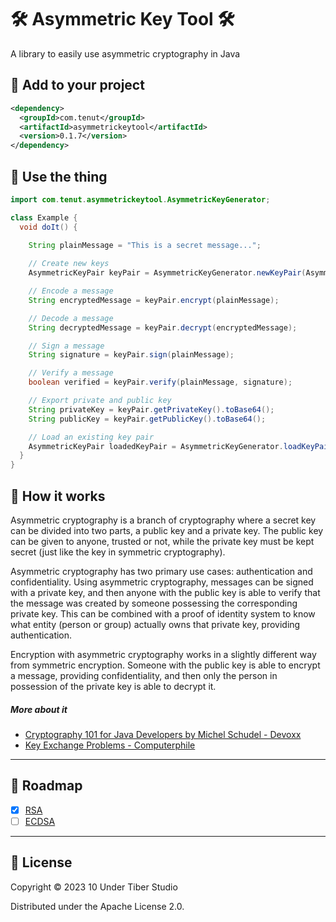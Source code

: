 # 🛠️ Asymmetric Key Tool 🛠️

A library to easily use asymmetric cryptography in Java

## 🌱 Add to your project

```xml
<dependency>
  <groupId>com.tenut</groupId>
  <artifactId>asymmetrickeytool</artifactId>
  <version>0.1.7</version>
</dependency>
```

## 🦾 Use the thing

```java
import com.tenut.asymmetrickeytool.AsymmetricKeyGenerator;

class Example {
  void doIt() {
    
    String plainMessage = "This is a secret message...";

    // Create new keys
    AsymmetricKeyPair keyPair = AsymmetricKeyGenerator.newKeyPair(AsymmetricKeyAlgorithm.ASYMMETRIC_KEY_ALGORITHM_RS256);

    // Encode a message
    String encryptedMessage = keyPair.encrypt(plainMessage);

    // Decode a message
    String decryptedMessage = keyPair.decrypt(encryptedMessage);

    // Sign a message
    String signature = keyPair.sign(plainMessage);

    // Verify a message
    boolean verified = keyPair.verify(plainMessage, signature);

    // Export private and public key
    String privateKey = keyPair.getPrivateKey().toBase64();
    String publicKey = keyPair.getPublicKey().toBase64();

    // Load an existing key pair
    AsymmetricKeyPair loadedKeyPair = AsymmetricKeyGenerator.loadKeyPair(AsymmetricKeyAlgorithm.ASYMMETRIC_KEY_ALGORITHM_RS256, publicKey, privateKey);
  } 
}
```

## 🔬 How it works

Asymmetric cryptography is a branch of cryptography where a secret key can be divided into two parts, a public key and a private key. The public key can be given to anyone, trusted or not, while the private key must be kept secret (just like the key in symmetric cryptography).

Asymmetric cryptography has two primary use cases: authentication and confidentiality. Using asymmetric cryptography, messages can be signed with a private key, and then anyone with the public key is able to verify that the message was created by someone possessing the corresponding private key. This can be combined with a proof of identity system to know what entity (person or group) actually owns that private key, providing authentication.

Encryption with asymmetric cryptography works in a slightly different way from symmetric encryption. Someone with the public key is able to encrypt a message, providing confidentiality, and then only the person in possession of the private key is able to decrypt it.

##### More about it
- [Cryptography 101 for Java Developers by Michel Schudel - Devoxx](https://www.youtube.com/watch?v=1925zmDP_BY)
- [Key Exchange Problems - Computerphile](https://www.youtube.com/watch?v=vsXMMT2CqqE)
---

## 🚧 Roadmap

 * [x] [RSA](https://cryptography.io/en/latest/hazmat/primitives/asymmetric/rsa/)
 * [ ] [ECDSA](https://cryptography.io/en/latest/hazmat/primitives/asymmetric/ec/)

---

## 👔 License

Copyright © 2023 10 Under Tiber Studio

Distributed under the Apache License 2.0.
